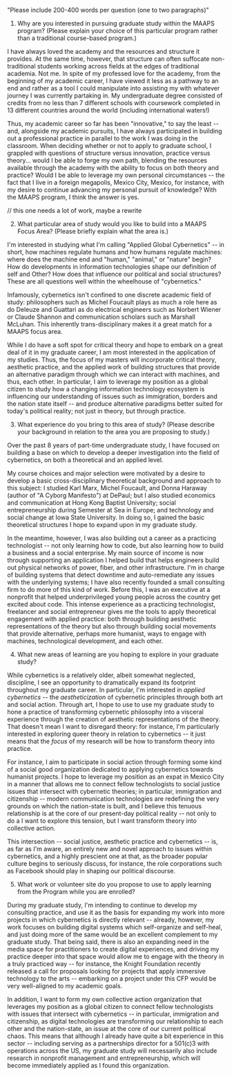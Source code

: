 "Please include 200-400 words per question (one to two paragraphs)"

1. Why are you interested in pursuing graduate study within the MAAPS program? (Please explain your choice of this particular program rather than a traditional course-based program.)

I have always loved the academy and the resources and structure it provides. At the same time, however, that structure can often suffocate non-traditional students working across fields at the edges of traditional academia. Not me. In spite of my professed love for the academy, from the beginning of my academic career, I have viewed it less as a pathway to an end and rather as a tool I could manipulate into assisting my with whatever journey I was currently partaking in. My undergraduate degree consisted of credits from no less than 7 different schools with coursework completed in 13 different countries around the world (including international waters!)

Thus, my academic career so far has been "innovative," to say the least -- and, alongside my academic pursuits, I have always participated in building out a professional practice in parallel to the work I was doing in the classroom. When deciding whether or not to apply to graduate school, I grappled with questions of structure versus innovation, practice versus theory... would I be able to forge my own path, blending the resources available through the academy with the ability to focus on both theory and practice? Would I be able to leverage my own personal circumstances -- the fact that I live in a foreign megapolis, Mexico City, Mexico, for instance, with my desire to continue advancing my personal pursuit of knowledge? With the MAAPS program, I think the answer is yes.

// this one needs a lot of work, maybe a rewrite

2. What particular area of study would you like to build into a MAAPS Focus Area? (Please briefly explain what the area is.)


I'm interested in studying what I'm calling "Applied Global Cybernetics" -- in short, how machines regulate humans and how humans regulate machines: where does the machine end and "human," "animal," or "nature" begin? How do developments in information technologies shape our definition of self and Other? How does that influence our political and social structures? These are all questions well within the wheelhouse of "cybernetics." 

Infamously, cybernetics isn't confined to one discrete academic field of study: philosophers such as Michel Foucault plays as much a role here as do Deleuze and Guattari as do electrical engineers such as Norbert Wiener or Claude Shannon and communication scholars such as Marshall McLuhan. This inherently trans-disciplinary makes it a great match for a MAAPS focus area.

While I do have a soft spot for critical theory and hope to embark on a great deal of it in my graduate career,  I am most interested in the application of my studies. Thus, the focus of my masters will incorporate critical theory, aesthetic practice, and the applied work of building structures that provide an alternative paradigm through which we can interact with machines, and thus, each other. In particular, I aim to leverage my position as a global citizen to study how a changing information technology ecosystem is influencing our understanding of issues such as immigration, borders and the nation state itself -- and produce alternative paradigms better suited for today's political reality; not just in theory, but through practice.

3. What experience do you bring to this area of study? (Please describe your background in relation to the area you are proposing to study.)

Over the past 8 years of part-time undergraduate study, I have focused on building a base on which to develop a deeper investigation into the field of cybernetics, on both a theoretical and an applied level.

My course choices and major selection were motivated by a desire to develop a basic cross-disciplinary theoretical background and approach to this subject: I studied Karl Marx, Michel Foucault, and Donna Haraway (author of "A Cyborg Manifesto") at DePaul; but I also studied economics and communication at Hong Kong Baptist University; social entrepreneurship during Semester at Sea in Europe; and technology and social change at Iowa State University. In doing so, I gained the basic theoretical structures I hope to expand upon in my graduate study. 

In the meantime, however, I was also building out a career as a practicing technologist -- not only learning how to code, but also learning how to build a business and a social enterprise. My main source of income is now through supporting an application I helped build that helps engineers build out physical networks of power, fiber, and other infrastructure. I'm in charge of building systems that detect downtime and auto-remediate any issues with the underlying systems; I have also recently founded a small consulting firm to do more of this kind of work. Before this, I was an executive at a nonprofit that helped underprivileged young people across the country get excited about code. This intense experience as a practicing technologist, freelancer and social entrepreneur gives me the tools to apply theoretical engagement with applied practice: both through building aesthetic representations of the theory but also through building social movements that provide alternative, perhaps more humanist, ways to engage with machines, technological development, and each other.

4. What new areas of learning are you hoping to explore in your graduate study?

While cybernetics is a relatively older, albeit somewhat neglected, discipline, I see an opportunity to dramatically expand its footprint throughout my graduate career. In particular, I'm interested in *applied cybernetics* -- the *aestheticization* of cybernetic principles through both art and social action. Through art, I hope to use to use my graduate study to hone a practice of transforming cybernetic philosophy into a visceral experience through the creation of aesthetic representations of the theory. That doesn't mean I want to disregard theory: for instance, I'm particularly interested in exploring queer theory in relation to cybernetics -- it just means that the *focus* of my research will be how to transform theory into practice.

For instance, I aim to participate in social action through forming some kind of a social good organization dedicated to applying cybernetics towards humanist projects. I hope to leverage my position as an expat in Mexico City in a manner that allows me to connect fellow technologists to social justice issues that intersect with cybernetic theories; in particular, immigration and citizenship -- modern communication technologies are redefining the very grounds on which the nation-state is built, and I believe this tenuous relationship is at the core of our present-day political reality  -- not only to do a I want to explore this tension, but I want transform theory into collective action. 

This intersection -- social justice, aesthetic practice and cybernetics -- is, as far as I'm aware, an entirely new and novel approach to issues within cybernetics, and a highly prescient one at that, as the broader popular culture begins to seriously discuss, for instance, the role corporations such as Facebook should play in shaping our political discourse. 

5. What work or volunteer site do you propose to use to apply learning from the Program while you are enrolled?

During my graduate study, I'm intending to continue to develop my consulting practice, and use it as the basis for expanding my work into more projects in which cybernetics is directly relevant -- already, however, my work focuses on building digital systems which self-organize and self-heal, and just doing more of the same would be an excellent complement to my graduate study. That being said, there is also an expanding need in the media space for practitioners to create digital experiences, and driving my practice deeper into that space would allow me to engage with the theory in a truly practiced way -- for instance, the Knight Foundation recently released a call for proposals looking for projects that apply immersive technology to the arts -- embarking on a project under this CFP would be very well-aligned to my academic goals.

In addition, I want to form my own collective action organization that leverages my position as a global citizen to connect fellow technologists with issues that intersect with cybernetics -- in particular, immigration and citizenship, as digital technologies are transforming our relationship to each other and the nation-state, an issue at the core of our current political chaos. This means that although I already have quite a bit experience in this sector -- including serving as a partnerships director for a 501(c)3 with operations across the US, my graduate study will necessarily also include research in nonprofit management and entrepreneurship, which will become immediately applied as I found this organization. 